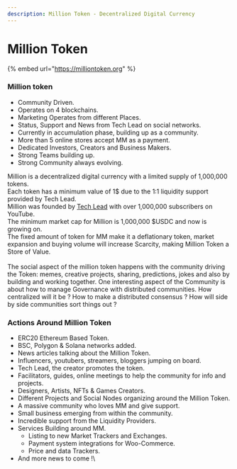```yaml
---
description: Million Token - Decentralized Digital Currency
---
```


# Million Token

{% embed url="https://milliontoken.org" %}

### Million token

* Community Driven.
* Operates on 4 blockchains.
* Marketing Operates from different Places.
* Status, Support and News from Tech Lead on social networks.
* Currently in accumulation phase, building up as a community.
* More than 5 online stores accept MM as a payment.
* Dedicated Investors, Creators and Business Makers.
* Strong Teams building up.
* Strong Community always evolving.

Million is a decentralized digital currency with a limited supply of 1,000,000 tokens.\
Each token has a minimum value of 1$ due to the 1:1 liquidity support provided by Tech Lead.\
Million was founded by [Tech Lead](https://www.youtube.com/c/TechLead) with over 1,000,000 subscribers on YouTube.\
The minimum market cap for Million is 1,000,000 $USDC and now is growing on.\
The fixed amount of token for MM make it a deflationary token, market expansion and buying volume will increase Scarcity, making Million Token a Store of Value. \
\
The social aspect of the million token happens with the community driving the Token: memes, creative projects, sharing,  predictions, jokes and also by building and working together. One interesting aspect of the Community is about how to manage Governance with distributed communities. How centralized will it be ? How to make a distributed consensus ? How will side by side communities sort things out ?

### Actions Around Million Token

* ERC20 Ethereum Based Token.
* BSC, Polygon & Solana networks added.
* News articles talking about the Million Token.
* Influencers, youtubers, streamers, bloggers jumping on board.
* Tech Lead, the creator promotes the token.
* Facilitators, guides, online meetings to help the community for info and projects.
* Designers, Artists, NFTs & Games Creators.
* Different Projects and Social Nodes organizing around the Million Token.
* A massive community who loves MM and give support.
* Small business emerging from within the community.
* Incredible support from the Liquidity Providers.
* Services Building around MM.
  * Listing to new Market Trackers and Exchanges.
  * Payment system integrations for Woo-Commerce.
  * Price and data Trackers.
* And more news to come !\


